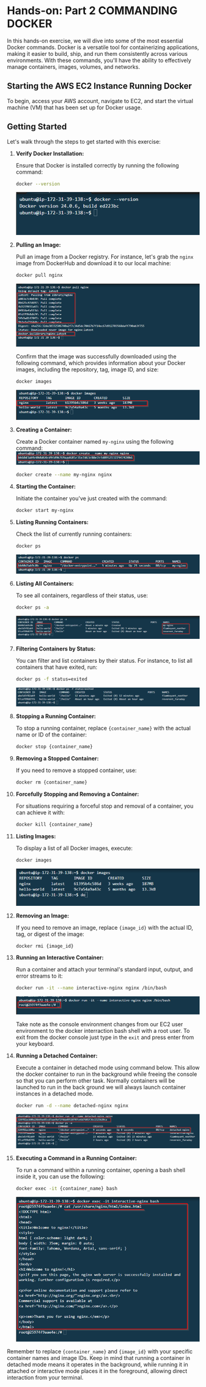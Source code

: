 # Hands-on: Part 2 COMMANDING DOCKER



In this hands-on exercise, we will dive into some of the most essential Docker commands. Docker is a versatile tool for containerizing applications, making it easier to build, ship, and run them consistently across various environments. With these commands, you'll have the ability to effectively manage containers, images, volumes, and networks.

## Starting the AWS EC2 Instance Running Docker

To begin, access your AWS account, navigate to EC2, and start the virtual machine (VM) that has been set up for Docker usage.

## Getting Started

Let's walk through the steps to get started with this exercise:

1. **Verify Docker Installation:**

   Ensure that Docker is installed correctly by running the following command:

   ```bash
   docker --version
   ```
   ![docker version  installed](Images/image1.png)

2. **Pulling an Image:**

   Pull an image from a Docker registry. For instance, let's grab the `nginx` image from DockerHub and download it to our local machine:

   ```bash
   docker pull nginx
   ```
   ![download ngnix image](Images/image2.png)

   Confirm that the image was successfully downloaded using the following command, which provides information about your Docker images, including the repository, tag, image ID, and size:

   ```bash
   docker images
   ```
    ![Alt text](Images/image3.png)
3. **Creating a Container:**

   Create a Docker container named `my-nginx` using the following command:
![Created container](Images/image4.png)
   ```bash
   docker create --name my-nginx nginx
   ```

4. **Starting the Container:**

   Initiate the container you've just created with the command:

   ```bash
   docker start my-nginx
   ```

5. **Listing Running Containers:**

   Check the list of currently running containers:

   ```bash
   docker ps
   ```
    ![Runing containers](Images/image6.png)
6. **Listing All Containers:**

   To see all containers, regardless of their status, use:

   ```bash
   docker ps -a
   ```
    ![All containers both live and offline](Images/image5.png)
7. **Filtering Containers by Status:**

   You can filter and list containers by their status. For instance, to list all containers that have exited, run:

   ```bash
   docker ps -f status=exited
   ```
   ![Exited containers](Images/image7.png)
8. **Stopping a Running Container:**

   To stop a running container, replace `{container_name}` with the actual name or ID of the container:

   ```bash
   docker stop {container_name}
   ```

9. **Removing a Stopped Container:**

   If you need to remove a stopped container, use:

   ```bash
   docker rm {container_name}
   ```

10. **Forcefully Stopping and Removing a Container:**

    For situations requiring a forceful stop and removal of a container, you can achieve it with:

    ```bash
    docker kill {container_name}
    ```

11. **Listing Images:**

    To display a list of all Docker images, execute:

    ```bash
    docker images
    ```
    ![Alt text](Images/image8.png)
12. **Removing an Image:**

    If you need to remove an image, replace `{image_id}` with the actual ID, tag, or digest of the image:

    ```bash
    docker rmi {image_id}
    ```

13. **Running an Interactive Container:**

    Run a container and attach your terminal's standard input, output, and error streams to it:

    ```bash
    docker run -it --name interactive-nginx nginx /bin/bash
    ```
    ![interactive container](Images/image9.png)

    Take note as the console environment changes from our EC2 user environment to the docker interraction bash shell with a root user. To exit from the docker console just type in the `exit` and press enter from your keyboard. 

14. **Running a Detached Container:**

    Execute a container in detached mode using command below. This allow the docker container to run in the background while freeing the console so that you can perform other task. Normally containers will be launched to run in the back ground we will always launch container instances  in a detached mode.

    ```bash
    docker run -d --name detached-nginx nginx
    ```
    ![New detached-nginx container running in detached mode](Images/image10.png)
15. **Executing a Command in a Running Container:**

    To run a command within a running container, opening a bash shell inside it, you can use the following:

    ```bash
    docker exec -it {container_name} bash
    ```
    ![Default nginx index.html page in Docker](Images/image11.png)

Remember to replace `{container_name}` and `{image_id}` with your specific container names and image IDs. Keep in mind that running a container in detached mode means it operates in the background, while running it in attached or interactive mode places it in the foreground, allowing direct interaction from your terminal.